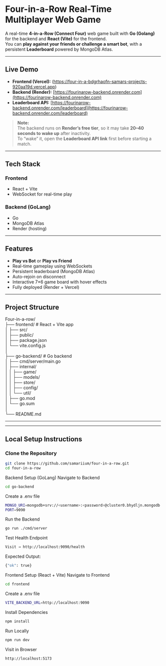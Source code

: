
# Four-in-a-Row Real-Time Multiplayer Web Game

A real-time **4-in-a-Row (Connect Four)** web game built with **Go (Golang)** for the backend and **React (Vite)** for the frontend.  
You can **play against your friends or challenge a smart bot**, with a persistent **Leaderboard** powered by MongoDB Atlas.

---

## Live Demo

- **Frontend (Vercel):** (https://four-in-a-bdgrhaofn-samars-projects-920aa19d.vercel.app)
- **Backend (Render):** [https://fourinarow-backend.onrender.com](https://fourinarow-backend.onrender.com)
- **Leaderboard API:** [https://fourinarow-backend.onrender.com/leaderboard](https://fourinarow-backend.onrender.com/leaderboard)

> **Note:**  
> The backend runs on **Render’s free tier**, so it may take **20–40 seconds to wake up** after inactivity.  
> To “wake” it, open the **Leaderboard API link** first before starting a match.

---

## Tech Stack

### **Frontend**
- React + Vite     
- WebSocket for real-time play  
    

### **Backend (GoLang)**
- Go 
- MongoDB Atlas 
- Render (hosting)     

---

## Features

- **Play vs Bot** or **Play vs Friend**  
- Real-time gameplay using WebSockets  
- Persistent leaderboard (MongoDB Atlas)  
- Auto-rejoin on disconnect  
- Interactive 7×6 game board with hover effects  
- Fully deployed (Render + Vercel)  

---

## Project Structure
Four-in-a-row/<br>
├── frontend/ # React + Vite app<br>
│ ├── src/<br>
│ ├── public/<br>
│ ├── package.json<br>
│ └── vite.config.js<br>
│<br>
├── go-backend/ # Go backend<br>
│ ├── cmd/server/main.go<br>
│ ├── internal/<br>
│ │ ├── game/<br>
│ │ ├── models/<br>
│ │ ├── store/<br>
│ │ ├── config/<br>
│ │ └── util/<br>
│ ├── go.mod<br>
│ └── go.sum<br>
│<br>
└── README.md<br>

---



---

##  Local Setup Instructions

### Clone the Repository
```bash
git clone https://github.com/samariium/four-in-a-row.git
cd four-in-a-row
```
Backend Setup (GoLang)
Navigate to Backend
```bash
cd go-backend
```

Create a .env file
```bash
MONGO_URI=mongodb+srv://<username>:<password>@cluster0.bhydljn.mongodb.net/?retryWrites=true&w=majority
PORT=9090
```

Run the Backend
```bash
go run ./cmd/server
```

Test Health Endpoint
```bash
Visit → http://localhost:9090/health
```

Expected Output:
```bash
{"ok": true}
```

Frontend Setup (React + Vite)
Navigate to Frontend
```bash
cd frontend
```

Create a .env file
```bash
VITE_BACKEND_URL=http://localhost:9090
```

Install Dependencies
```bash
npm install
```

Run Locally
```bash
npm run dev
```

Visit in Browser
```bash
http://localhost:5173
```

